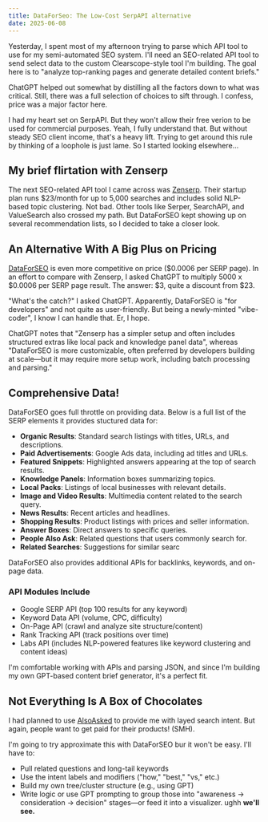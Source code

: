 ```yaml
---
title: DataForSeo: The Low-Cost SerpAPI alternative
date: 2025-06-08
---
```


Yesterday, I spent most of my afternoon trying to parse which API tool to use for my semi-automated SEO system. I'll need an SEO-related API tool to send select data to the custom Clearscope-style tool I'm building. The goal here is to "analyze top-ranking pages and generate detailed content briefs."

ChatGPT helped out somewhat by distilling all the factors down to what was critical. Still, there was a full selection of choices to sift through. I confess, price was a major factor here.

I had my heart set on SerpAPI. But they won't allow their free verion to be used for commercial purposes. Yeah, I fully understand that. But without steady SEO client income, that's a heavy lift. Trying to get around this rule by thinking of a loophole is just lame. So I started looking elsewhere...


## My brief flirtation with Zenserp

The next SEO-related API tool I came across was <a href="https://zenserp.com">Zenserp</a>. Their startup plan runs $23/month for up to 5,000 searches and includes solid NLP-based topic clustering. Not bad. Other tools like Serper, SearchAPI, and ValueSearch also crossed my path. But DataForSEO kept showing up on several recommendation lists, so I decided to take a closer look.

## An Alternative With A Big Plus on Pricing

<a href="https://dataforseo.com">DataForSEO</a> is even more competitive on price ($0.0006 per SERP page). In an effort to compare with Zenserp, I asked ChatGPT to multiply 5000 x $0.0006 per SERP page result. The answer: $3, quite a discount from $23.

"What's the catch?" I asked ChatGPT. Apparently, DataForSEO is "for developers" and not quite as user-friendly. But being a newly-minted "vibe-coder", I know I can handle that. Er, I hope.

ChatGPT notes that "Zenserp has a simpler setup and often includes structured extras like local pack and knowledge panel data", whereas "DataForSEO is more customizable, often preferred by developers building at scale—but it may require more setup work, including batch processing and parsing."

## Comprehensive Data!

DataForSEO goes full throttle on providing data. Below is a full list of the SERP elements it provides stuctured data for:

- **Organic Results**: Standard search listings with titles, URLs, and descriptions.
- **Paid Advertisements**: Google Ads data, including ad titles and URLs.
- **Featured Snippets**: Highlighted answers appearing at the top of search results.
- **Knowledge Panels**: Information boxes summarizing topics.
- **Local Packs**: Listings of local businesses with relevant details.
- **Image and Video Results**: Multimedia content related to the search query.
- **News Results**: Recent articles and headlines.
- **Shopping Results**: Product listings with prices and seller information.
- **Answer Boxes**: Direct answers to specific queries.
- **People Also Ask**: Related questions that users commonly search for.
- **Related Searches**: Suggestions for similar searc

DataForSEO also provides additional APIs for backlinks, keywords, and on-page data.

### API Modules Include
- Google SERP API (top 100 results for any keyword)
- Keyword Data API (volume, CPC, difficulty)
- On-Page API (crawl and analyze site structure/content)
- Rank Tracking API (track positions over time)
- Labs API (includes NLP-powered features like keyword clustering and content ideas)

I'm comfortable working with APIs and parsing JSON, and since I'm building my own GPT-based content brief generator, it's a perfect fit.

## Not Everything Is A Box of Chocolates
I had planned to use <a href="https://AlsoAsked.com">AlsoAsked</a> to provide me with layed search intent. But again, people want to get paid for their products! (SMH).

I'm going to try approximate this with DataForSEO bur it won't be easy. I'll have to:
- Pull related questions and long-tail keywords
- Use the intent labels and modifiers ("how," "best," "vs," etc.)
- Build my own tree/cluster structure (e.g., using GPT)
- Write logic or use GPT prompting to group those into "awareness → consideration → decision" stages—or feed it into a visualizer. ughh
**we'll see.**